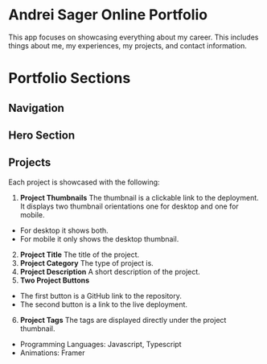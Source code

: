# Andrei Sager Online Portfolio

This app focuses on showcasing everything about my career. This includes things about me, my experiences, my projects, and contact information.

# Portfolio Sections

## Navigation

## Hero Section

## Projects

Each project is showcased with the following:

1. **Project Thumbnails** The thumbnail is a clickable link to the deployment. It displays two thumbnail orientations one for desktop and one for mobile.

- For desktop it shows both.
- For mobile it only shows the desktop thumbnail.

2. **Project Title** The title of the project.
3. **Project Category** The type of project is.
4. **Project Description** A short description of the project.
5. **Two Project Buttons**

- The first button is a GitHub link to the repository.
- The second button is a link to the live deployment.

6. **Project Tags** The tags are displayed directly under the project thumbnail.

- Programming Languages: Javascript, Typescript
- Animations: Framer
